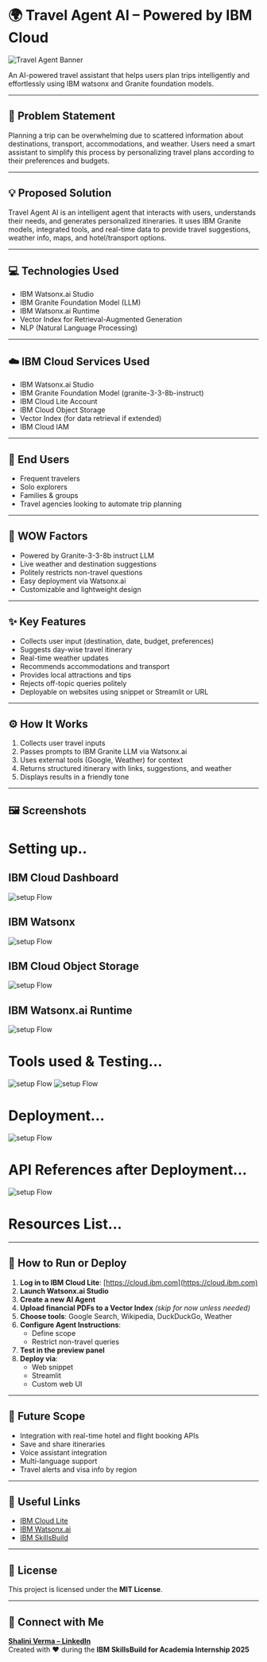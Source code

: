 # 🌍 Travel Agent AI – Powered by IBM Cloud

![Travel Agent Banner](./Travel_agent/intro.png)

An AI-powered travel assistant that helps users plan trips intelligently and effortlessly using IBM watsonx and Granite foundation models.

---

## 🧠 Problem Statement

Planning a trip can be overwhelming due to scattered information about destinations, transport, accommodations, and weather. Users need a smart assistant to simplify this process by personalizing travel plans according to their preferences and budgets.

---

## 💡 Proposed Solution

Travel Agent AI is an intelligent agent that interacts with users, understands their needs, and generates personalized itineraries. It uses IBM Granite models, integrated tools, and real-time data to provide travel suggestions, weather info, maps, and hotel/transport options.

---

## 💻 Technologies Used

- IBM Watsonx.ai Studio 
- IBM Granite Foundation Model (LLM)
- IBM Watsonx.ai Runtime
- Vector Index for Retrieval-Augmented Generation
- NLP (Natural Language Processing)

---

## ☁️ IBM Cloud Services Used

- IBM Watsonx.ai Studio  
- IBM Granite Foundation Model (granite-3-3-8b-instruct)  
- IBM Cloud Lite Account 
- IBM Cloud Object Storage
- Vector Index (for data retrieval if extended)  
- IBM Cloud IAM

---

## 👥 End Users

- Frequent travelers  
- Solo explorers  
- Families & groups  
- Travel agencies looking to automate trip planning

---

## 🌟 WOW Factors

- Powered by Granite-3-3-8b instruct LLM  
- Live weather and destination suggestions  
- Politely restricts non-travel questions  
- Easy deployment via Watsonx.ai  
- Customizable and lightweight design

---

## ✨ Key Features

- Collects user input (destination, date, budget, preferences)  
- Suggests day-wise travel itinerary  
- Real-time weather updates  
- Recommends accommodations and transport  
- Provides local attractions and tips  
- Rejects off-topic queries politely  
- Deployable on websites using snippet or Streamlit or URL

---

## ⚙️ How It Works

1. Collects user travel inputs  
2. Passes prompts to IBM Granite LLM via Watsonx.ai  
3. Uses external tools (Google, Weather) for context  
4. Returns structured itinerary with links, suggestions, and weather  
5. Displays results in a friendly tone

---

## 🖼️ Screenshots

# Setting up..
## IBM Cloud Dashboard
![setup Flow](./Travel_agent/dashboard_IBM_Cloud.jpg)

## IBM Watsonx 
![setup Flow](./Travel_agent/IBM_WatsonxHomePage.jpg)

## IBM Cloud Object Storage
![setup Flow](./Travel_agent/CloudObjectStorage.jpg)

## IBM Watsonx.ai Runtime
![setup Flow](./Travel_agent/watsonxRuntime.jpg)

# Tools used & Testing...
![setup Flow](./Travel_agent/agenticAI_TravelAgentPage.jpg)
![setup Flow](./Travel_agent/quickStartQuestion3.jpg)

# Deployment...
![setup Flow](./Travel_agent/DeploymentCompleted.jpg)

# API References after Deployment...
![setup Flow](./Travel_agent/endpoints.jpg)

# Resources List...


---

## 🚀 How to Run or Deploy

1. **Log in to IBM Cloud Lite**: [https://cloud.ibm.com](https://cloud.ibm.com)  
2. **Launch Watsonx.ai Studio**  
3. **Create a new AI Agent**  
4. **Upload financial PDFs to a Vector Index** *(skip for now unless needed)*  
5. **Choose tools**: Google Search, Wikipedia, DuckDuckGo, Weather  
6. **Configure Agent Instructions**:  
   - Define scope  
   - Restrict non-travel queries  
7. **Test in the preview panel**  
8. **Deploy via**:  
   - Web snippet  
   - Streamlit  
   - Custom web UI

---

## 🔮 Future Scope

- Integration with real-time hotel and flight booking APIs  
- Save and share itineraries  
- Voice assistant integration  
- Multi-language support  
- Travel alerts and visa info by region

---

## 🔗 Useful Links

- [IBM Cloud Lite](https://cloud.ibm.com)
- [IBM Watsonx.ai](https://www.ibm.com/products/watsonx)
- [IBM SkillsBuild](https://skillsbuild.org/)

---

## 📝 License

This project is licensed under the **MIT License**.

---

## 🤝 Connect with Me

**[Shalini Verma – LinkedIn](https://www.linkedin.com/in/)**  
Created with ❤️ during the **IBM SkillsBuild for Academia Internship 2025**

